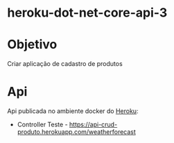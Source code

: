 # heroku-dot-net-core-api-3

# Objetivo
Criar aplicação de cadastro de produtos

# Api
Api publicada no ambiente docker do [Heroku](https://dashboard.heroku.com/):
* Controller Teste  - https://api-crud-produto.herokuapp.com/weatherforecast
